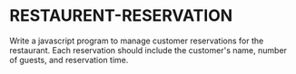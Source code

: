 # RESTAURENT-RESERVATION
Write a javascript program to manage customer reservations for the restaurant. Each reservation should include the customer's name, number of guests, and reservation time.
